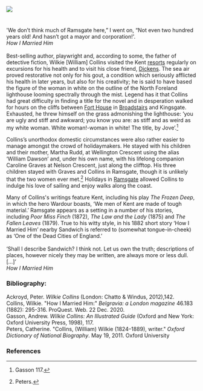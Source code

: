 <a href="https://www.kent-maps.online"><img src="https://www.kent-maps.online/juncture/ve-button.png"></a>
<param ve-config title="Wilkie Collins (1824-1889)" author="Dr Alyson Hunt" layout="vtl" 
banner="https://raw.githubusercontent.com/kent-map/images/main/dickens/Broadstairs.jpg" description="Dr Alyson Hunt introduces the east Kent coast of 19th century author and playwright, Wilkie Collins.">

<!-- Global Entities -->
<param ve-entity eid="Q736439" aliases="Ramsgate">
<param ve-entity eid="Q922739" aliases="Broadstairs">
<param ve-entity eid="Q26163" aliases="Sandwich">
<param ve-entity eid="Q15680058" aliases="North Foreland">

<!-- Base map default centred on Ramsgate -->
<param ve-map center="Q736439" zoom="10">

<!-- Historical map layers -->
<param ve-map-layer active allmaps allmaps-id="9fdfcd0d2307e89c" title="Letts 1883">

#

'We don’t think much of Ramsgate here,” I went on, “Not even two hundred years old! And hasn’t got a mayor and corporation!'.   
_How I Married Him_
<br><br>
Best-selling author, playwright and, according to some, the father of detective fiction, Wilkie [William] Collins visited the Kent [resorts](/19c/19c-seaside) regularly on excursions for his health and to visit his close friend, [Dickens]( /dickens/dickens-biography/). The sea air proved restorative not only for his gout, a condition which seriously afflicted his health in later years, but also for his creativity; he is said to have based the figure of the woman in white on the outline of the North Foreland lighthouse looming spectrally through the mist. Legend has it that Collins had great difficulty in finding a title for the novel and in desperation walked for hours on the cliffs between [Fort House](/dickens/dickens-fort-house) in [Broadstairs](/dickens/broadstairs-19th-century) and Kingsgate. Exhausted, he threw himself on the grass admonishing the lighthouse: ‘you are ugly and stiff and awkward; you know you are: as stiff and as weird as my white woman. White woman!-woman in white! The title, by Jove’.[^ref1]  
<param ve-image url="https://upload.wikimedia.org/wikipedia/commons/b/b6/Wilkie_Collins%2C_1871.jpg" label="Wilkie Collins, 1871" attribution="Elliott & Fry, Public domain, via Wikimedia Commons">
<param ve-image url="https://upload.wikimedia.org/wikipedia/commons/8/84/North_Foreland_Lighthouse_about_1880.jpg" label="North Foreland Lighthouse" attribution="Hatofthecat, CC BY-SA 3.0 via Wikimedia Commons">
<param ve-map primary center="Q736439" zoom="11.5">

Collins’s unorthodox domestic circumstances were also rather easier to manage amongst the crowd of holidaymakers. He stayed with his children and their mother, Martha Rudd, at Wellington Crescent using the alias ‘William Dawson’ and, under his own name, with his lifelong companion Caroline Graves at Nelson Crescent, just along the clifftop. His three children stayed with Graves and Collins in Ramsgate, though it is unlikely that the two women ever met.[^ref2]  Holidays in [Ramsgate](/19c/19c-ramsgate/) allowed Collins to indulge his love of sailing and enjoy walks along the coast. 
<param ve-image url="https://upload.wikimedia.org/wikipedia/commons/2/20/14%2C_Nelson_Crescent%2C_Ramsgate.jpg" label="Nelson Crescent, Ramsgate" attribution="Digihum, via Wikimedia Commons" license="CC BY-SA 4.0">
<param ve-map primary center="Q736439" zoom="11.5">

Many of Collins's writings feature Kent, including his play _The Frozen Deep_, in which the hero Wardour boasts, ‘We men of Kent are made of tough material.’  Ramsgate appears as a setting in a number of his stories, including _Poor Miss Finch_ (1872), _The Law and the Lady_ (1875) and _The Fallen Leaves_ (1879). True to his witty style, in his 1882 short story ‘How I Married Him’ nearby Sandwich is referred to (somewhat tongue-in-cheek) as ‘One of the Dead Cities of England.’ 
<br><br>
‘Shall I describe Sandwich? I think not. Let us own the truth; descriptions of places, however nicely they may be written, are always more or less dull. […]’   
_How I Married Him_
<param ve-image url="https://upload.wikimedia.org/wikipedia/commons/d/dc/1904-08-20_front_The_Barbican_Sandwich_Kent.jpg" label="The Barbican, Sandwich" attribution="Unknown author, Public domain, via Wikimedia Commons">
<param ve-map primary center="Q736439" zoom="11.5">

### Bibliography: 

Ackroyd, Peter. _Wilkie Collins_ (London: Chatto & Windus, 2012),142.   
Collins, Wilkie. "How I Married Him:" _Belgravia: a London magazine_ 46.183 (1882): 295-316. ProQuest. Web. 22 Dec. 2020.   
Gasson, Andrew. _Wilkie Collins: An Illustrated Guide_ (Oxford and New York: Oxford University Press, 1998), 117.   
Peters, Catherine. "Collins, (William) Wilkie (1824–1889), writer." _Oxford Dictionary of National Biography_.  May 19, 2011. Oxford University    

### References

[^ref1]: Gasson 117.   
[^ref2]: Peters.

